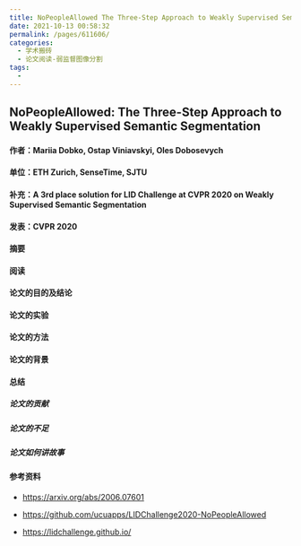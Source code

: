 ```yaml
---
title: NoPeopleAllowed The Three-Step Approach to Weakly Supervised SemanticSegmentation
date: 2021-10-13 00:58:32
permalink: /pages/611606/
categories:
  - 学术搬砖
  - 论文阅读-弱监督图像分割
tags:
  - 
---
```

## NoPeopleAllowed: The Three-Step Approach to Weakly Supervised Semantic Segmentation

#### 作者：Mariia Dobko, Ostap Viniavskyi, Oles Dobosevych

#### 单位：ETH Zurich, SenseTime, SJTU

#### 补充：A 3rd place solution for LID Challenge at CVPR 2020 on Weakly Supervised Semantic Segmentation

#### 发表：CVPR 2020

#### 摘要



#### 阅读



#### 论文的目的及结论



#### 论文的实验



#### 论文的方法



#### 论文的背景



#### 总结

##### 论文的贡献

##### 论文的不足

##### 论文如何讲故事

#### 参考资料

- https://arxiv.org/abs/2006.07601
- https://github.com/ucuapps/LIDChallenge2020-NoPeopleAllowed

- https://lidchallenge.github.io/